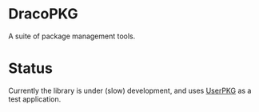 DracoPKG
========

A suite of package management tools.

Status
======

Currently the library is under (slow) development, and uses [UserPKG](https://github.com/dracolinux/UserPKG) as a test application.


